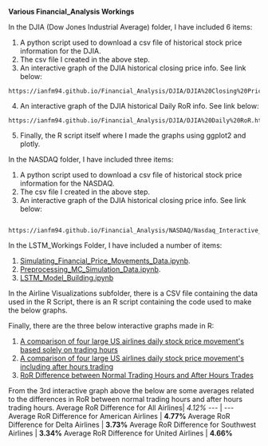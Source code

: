 **Various Financial_Analysis Workings**

In the DJIA (Dow Jones Industrial Average) folder, I have included 6 items:
   1. A python script used to download a csv file of historical stock price information for the DJIA.
   2. The csv file I created in the above step.
   3. An interactive graph of the DJIA historical closing price info. See link below:
  
    https://ianfm94.github.io/Financial_Analysis/DJIA/DJIA%20Closing%20Price.html
  
   4. An interactive graph of the DJIA historical Daily RoR info. See link below:
  
    https://ianfm94.github.io/Financial_Analysis/DJIA/DJIA%20Daily%20RoR.html
  
   5. Finally, the R script itself where I made the graphs using ggplot2 and plotly.
  
In the NASDAQ folder, I have included three items:
   1. A python script used to download a csv file of historical stock price information for the NASDAQ.
   2. The csv file I created in the above step.
   3. An interactive graph of the DJIA historical closing price info. See link below:
    
     https://ianfm94.github.io/Financial_Analysis/NASDAQ/Nasdaq_Interactive_Graph.html
     
In the LSTM_Workings Folder, I have included a number of items:
   1. [Simulating_Financial_Price_Movements_Data.ipynb](https://nbviewer.jupyter.org/github/Ianfm94/Financial_Analysis/blob/master/LSTM_Workings/Notebooks/1.%20Simulating_Financial_Price_Movements_Data.ipynb).
   2. [Preprocessing_MC_Simulation_Data.ipynb](https://nbviewer.jupyter.org/github/Ianfm94/Financial_Analysis/blob/master/LSTM_Workings/Notebooks/2.%20Preprocessing_MC_Simulation_Data.ipynb).
   3. [LSTM_Model_Building.ipynb](https://nbviewer.jupyter.org/github/Ianfm94/Financial_Analysis/blob/master/LSTM_Workings/Notebooks/3.%20LSTM_Model_Building.ipynb)

In the Airline Visualizations subfolder, there is a CSV file containing the data used in the R Script, there is an R script containing the code used to make the below graphs.

Finally, there are the three below interactive graphs made in R:
   1. [A comparison of four large US airlines daily stock price movement's based solely on trading hours](https://ianfm94.github.io/Financial_Analysis/LSTM_Workings/Airline_Visualizations/US%20Airline%20Price%20RoR's.html)
   2. [A comparison of four large US airlines daily stock price movement's including after hours trading](https://ianfm94.github.io/Financial_Analysis/LSTM_Workings/Airline_Visualizations/US%20Airline%20Price%20RoR's%20including%20after%20hours%20trades.html)
   3. [RoR Difference between Normal Trading Hours and After Hours Trades](https://ianfm94.github.io/Financial_Analysis/LSTM_Workings/Airline_Visualizations/Difference%20between%20Trading%20Hours%20and%20After%20Hours%20RoR's.html)
   
From the 3rd interactive graph above the below are some averages related to the differences in RoR between normal trading hours and after hours trading hours.
   Average RoR Difference for All Airlines| *4.12%* 
   --- | ---  
   Average RoR Difference for American Airlines | **4.77%**
   Average RoR Difference for Delta Airlines | **3.73%** 
   Average RoR Difference for Southwest Airlines | **3.34%** 
   Average RoR Difference for United Airlines | **4.66%** 
